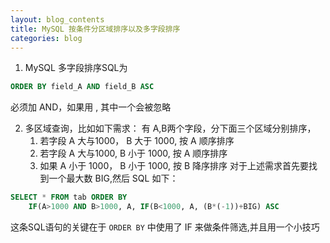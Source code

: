 ```yaml
---
layout: blog_contents
title: MySQL 按条件分区域排序以及多字段排序
categories: blog
---
```


1. MySQL 多字段排序SQL为
```sql
ORDER BY field_A AND field_B ASC
```
   必须加 AND，如果用 , 其中一个会被忽略

2. 多区域查询，比如如下需求：
    有 A,B两个字段，分下面三个区域分别排序，
    1. 若字段 A 大与1000， B 大于 1000, 按 A 顺序排序
    2. 若字段 A 大与1000,  B 小于 1000, 按 A 顺序排序 
    3. 如果  A 小于 1000， B 小于 1000, 按 B 降序排序
   对于上述需求首先要找到一个最大数 BIG,然后
   SQL 如下：

```sql
SELECT * FROM tab ORDER BY 
    IF(A>1000 AND B>1000, A, IF(B<1000, A, (B*(-1))+BIG) ASC
```

   这条SQL语句的关键在于 `ORDER BY` 中使用了 IF 来做条件筛选,并且用一个小技巧